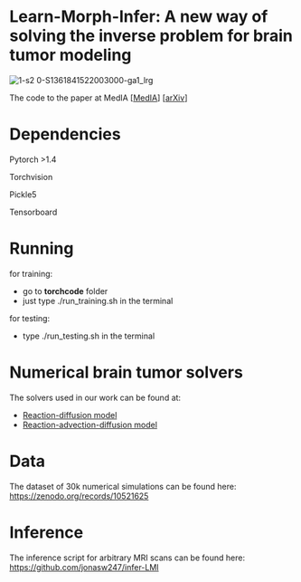 # Learn-Morph-Infer: A new way of solving the inverse problem for brain tumor modeling 

![1-s2 0-S1361841522003000-ga1_lrg](https://user-images.githubusercontent.com/13185247/201695420-aab0fea8-fec3-47e9-98dc-e5f6c7d2d9ee.jpg)

The code to the paper at MedIA [[MedIA](https://t.co/R3IxrPrMFN)] [[arXiv](https://arxiv.org/abs/2111.04090)]   

# Dependencies
Pytorch >1.4

Torchvision

Pickle5

Tensorboard

# Running
for training:
- go to **torchcode** folder 
- just type ./run_training.sh in the terminal

for testing:
- type ./run_testing.sh in the terminal

# Numerical brain tumor solvers
The solvers used in our work can be found at:
- [Reaction-diffusion model](https://github.com/JanaLipkova/GliomaSolver) 
- [Reaction-advection-diffusion model](https://github.com/IvanEz/braintumorsolver)

# Data
The dataset of 30k numerical simulations can be found here: https://zenodo.org/records/10521625

# Inference
The inference script for arbitrary MRI scans can be found here: https://github.com/jonasw247/infer-LMI
 
